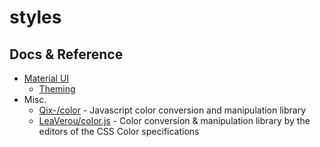 # styles

## Docs & Reference

- [Material UI](https://mui.com/)
    - [Theming](https://mui.com/material-ui/customization/theming/)
- Misc.
    - [Qix-/color](https://github.com/Qix-/color) - Javascript color conversion and manipulation library
    - [LeaVerou/color.js](https://github.com/LeaVerou/color.js) - Color conversion & manipulation library by the editors of the CSS Color specifications

